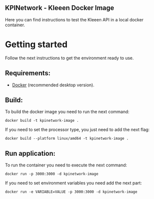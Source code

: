 ## KPINetwork - Kleeen Docker Image

Here you can find instructions to test the Kleeen API in a local docker container.

# Getting started

Follow the next instructions to get the environment ready to use.

## Requirements:

- [Docker](https://docs.docker.com/engine/install/) (recommended desktop version).

## Build:

To build the docker image you need to run the next command:

```shell
docker build -t kpinetwork-image .
```

If you need to set the processor type, you just need to add the next flag:

```shell
docker build --platform linux/amd64 -t kpinetwork-image .
```

## Run application:

To run the container you need to execute the next command:

```shell
docker run -p 3000:3000 -d kpinetwork-image
```

If you need to set environment variables you need add the next part:

```shell
docker run -e VARIABLE=VALUE -p 3000:3000 -d kpinetwork-image
```

